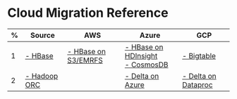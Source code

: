 # Cloud Migration Reference 

 | % | Source  | AWS | Azure | GCP |
 |  ----------- | -----------  | -----------  | -----------  | -----------  | 
 | 1 | [- HBase](https://hbase.apache.org) | [- HBase on S3/EMRFS](https://d1.awsstatic.com/whitepapers/Migrating_to_Apache_Hbase_on_Amazon_S3_on_Amazon_EMR.pdf) | [- HBase on HDInsight](https://docs.microsoft.com/en-us/azure/data-factory/connector-hbase?tabs=data-factory) <br> [- CosmosDB](https://docs.microsoft.com/en-us/azure/cosmos-db/sql/migrate-hbase-to-cosmos-db) | [- Bigtable](https://cloud.google.com/architecture/hadoop/hadoop-gcp-migration-data-hbase-to-bigtable) |
 | 2 | [- Hadoop ORC](https://orc.apache.org) |  | [- Delta on Azure](https://docs.microsoft.com/en-us/azure/data-factory/format-delta) | [- Delta on Dataproc](https://medium.com/analytics-vidhya/using-google-dataproc-to-create-delta-tables-c6dffa263fee) |
 
